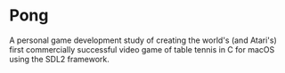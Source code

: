 # Pong
A personal game development study of creating the world's (and Atari's) first commercially successful video game of table tennis in C for macOS using the SDL2 framework.

